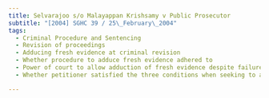 ```yaml
---
title: Selvarajoo s/o Malayappan Krishsamy v Public Prosecutor 
subtitle: "[2004] SGHC 39 / 25\_February\_2004"
tags:
  - Criminal Procedure and Sentencing
  - Revision of proceedings
  - Adducing fresh evidence at criminal revision
  - Whether procedure to adduce fresh evidence adhered to
  - Power of court to allow adduction of fresh evidence despite failure to adhere to appropriate procedure
  - Whether petitioner satisfied the three conditions when seeking to adduce fresh evidence

---
```


